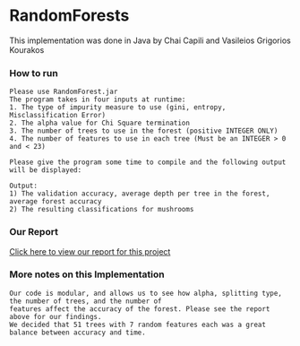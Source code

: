 # RandomForests

This implementation was done in Java by Chai Capili and Vasileios Grigorios Kourakos


### How to run
    Please use RandomForest.jar 
    The program takes in four inputs at runtime:
    1. The type of impurity measure to use (gini, entropy, Misclassification Error)
    2. The alpha value for Chi Square termination 
    3. The number of trees to use in the forest (positive INTEGER ONLY) 
    4. The number of features to use in each tree (Must be an INTEGER > 0 and < 23) 

    Please give the program some time to compile and the following output will be displayed: 

    Output: 
    1) The validation accuracy, average depth per tree in the forest, average forest accuracy
    2) The resulting classifications for mushrooms


### Our Report 
[Click here to view our report for this project](https://docs.google.com/document/d/1VgeA6QS9Xppi1FnZ7NobLvfxVSw3TNhKR3oTbPBWPVE/edit?usp=sharing)    



### More notes on this Implementation
    Our code is modular, and allows us to see how alpha, splitting type, the number of trees, and the number of 
    features affect the accuracy of the forest. Please see the report above for our findings.
    We decided that 51 trees with 7 random features each was a great balance between accuracy and time.
    

